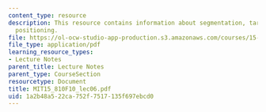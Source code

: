```yaml
---
content_type: resource
description: This resource contains information about segmentation, targeting and
  positioning.
file: https://ol-ocw-studio-app-production.s3.amazonaws.com/courses/15-810-marketing-management-fall-2010/1a2b48a522ca752f7517135f697ebcd0_MIT15_810F10_lec06.pdf
file_type: application/pdf
learning_resource_types:
- Lecture Notes
parent_title: Lecture Notes
parent_type: CourseSection
resourcetype: Document
title: MIT15_810F10_lec06.pdf
uid: 1a2b48a5-22ca-752f-7517-135f697ebcd0
---
```

